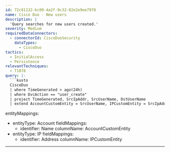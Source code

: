```yaml
---
id: 72c81132-bc09-4a2f-9c32-02e2e9ee7978
name: Cisco Duo - New users
description: |
  'Query searches for new users created.'
severity: Medium
requiredDataConnectors:
  - connectorId: CiscoDuoSecurity
    dataTypes:
      - CiscoDuo
tactics:
  - InitialAccess
  - Persistence
relevantTechniques:
  - T1078
query: |-
  ```kusto
  CiscoDuo
  | where TimeGenerated > ago(24h)
  | where DvcAction == "user_create"
  | project TimeGenerated, SrcIpAddr, SrcUserName, DstUserName
  | extend AccountCustomEntity = SrcUserName, IPCustomEntity = SrcIpAddr
  ```
entityMappings:
  - entityType: Account
    fieldMappings:
      - identifier: Name
        columnName: AccountCustomEntity
  - entityType: IP
    fieldMappings:
      - identifier: Address
        columnName: IPCustomEntity
---
```



